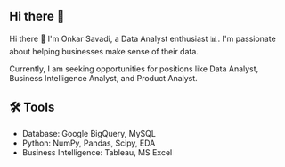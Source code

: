 ## Hi there 👋


  Hi there 👋 I'm Onkar Savadi, a Data Analyst enthusiast 📊. I'm passionate about helping businesses make sense of their data.

  Currently, I am seeking opportunities for positions like Data Analyst, Business Intelligence Analyst, and Product Analyst.


## 🛠️ Tools
  - Database: Google BigQuery, MySQL
  - Python: NumPy, Pandas, Scipy, EDA
  - Business Intelligence: Tableau, MS Excel
